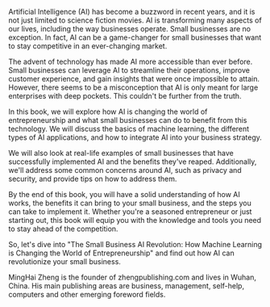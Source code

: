 
Artificial Intelligence (AI) has become a buzzword in recent years, and it is not just limited to science fiction movies. AI is transforming many aspects of our lives, including the way businesses operate. Small businesses are no exception. In fact, AI can be a game-changer for small businesses that want to stay competitive in an ever-changing market.

The advent of technology has made AI more accessible than ever before. Small businesses can leverage AI to streamline their operations, improve customer experience, and gain insights that were once impossible to attain. However, there seems to be a misconception that AI is only meant for large enterprises with deep pockets. This couldn't be further from the truth.

In this book, we will explore how AI is changing the world of entrepreneurship and what small businesses can do to benefit from this technology. We will discuss the basics of machine learning, the different types of AI applications, and how to integrate AI into your business strategy.

We will also look at real-life examples of small businesses that have successfully implemented AI and the benefits they've reaped. Additionally, we'll address some common concerns around AI, such as privacy and security, and provide tips on how to address them.

By the end of this book, you will have a solid understanding of how AI works, the benefits it can bring to your small business, and the steps you can take to implement it. Whether you're a seasoned entrepreneur or just starting out, this book will equip you with the knowledge and tools you need to stay ahead of the competition.

So, let's dive into "The Small Business AI Revolution: How Machine Learning is Changing the World of Entrepreneurship" and find out how AI can revolutionize your small business.

MingHai Zheng is the founder of zhengpublishing.com and lives in Wuhan, China. His main publishing areas are business, management, self-help, computers and other emerging foreword fields.
